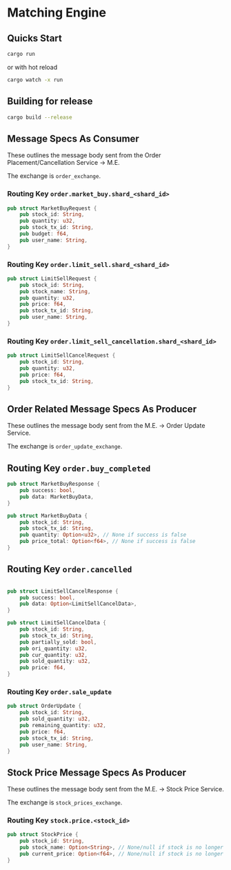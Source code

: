 # Matching Engine

## Quicks Start

```bash
cargo run
```

or with hot reload

```bash
cargo watch -x run
```

## Building for release

```bash
cargo build --release
```

## Message Specs As Consumer 
These outlines the message body sent from the Order Placement/Cancellation Service -> M.E. 

The exchange is `order_exchange`.

### Routing Key `order.market_buy.shard_<shard_id>`
```rs
pub struct MarketBuyRequest {
    pub stock_id: String,
    pub quantity: u32,
    pub stock_tx_id: String,
    pub budget: f64,
    pub user_name: String,
}
```

### Routing Key `order.limit_sell.shard_<shard_id>`
```rs
pub struct LimitSellRequest {
    pub stock_id: String,
    pub stock_name: String,
    pub quantity: u32,
    pub price: f64,
    pub stock_tx_id: String,
    pub user_name: String,
}
```


### Routing Key `order.limit_sell_cancellation.shard_<shard_id>`
```rs
pub struct LimitSellCancelRequest {
    pub stock_id: String,
    pub quantity: u32,
    pub price: f64,
    pub stock_tx_id: String,
}
```

## Order Related Message Specs As Producer
These outlines the message body sent from the M.E. -> Order Update Service.

The exchange is `order_update_exchange`.

## Routing Key `order.buy_completed`
```rs
pub struct MarketBuyResponse {
    pub success: bool,
    pub data: MarketBuyData,
}

pub struct MarketBuyData {
    pub stock_id: String,
    pub stock_tx_id: String,
    pub quantity: Option<u32>, // None if success is false
    pub price_total: Option<f64>, // None if success is false
}
```

## Routing Key `order.cancelled`
```rs

pub struct LimitSellCancelResponse {
    pub success: bool,
    pub data: Option<LimitSellCancelData>,
}

pub struct LimitSellCancelData {
    pub stock_id: String,
    pub stock_tx_id: String,
    pub partially_sold: bool,
    pub ori_quantity: u32,
    pub cur_quantity: u32,
    pub sold_quantity: u32,
    pub price: f64,
}
```

### Routing Key `order.sale_update`
```rs
pub struct OrderUpdate {
    pub stock_id: String,
    pub sold_quantity: u32,
    pub remaining_quantity: u32,
    pub price: f64,
    pub stock_tx_id: String,
    pub user_name: String,
}
```

## Stock Price Message Specs As Producer
These outlines the message body sent from the M.E. -> Stock Price Service.

The exchange is `stock_prices_exchange`.

### Routing Key `stock.price.<stock_id>`
```rs
pub struct StockPrice {
    pub stock_id: String,
    pub stock_name: Option<String>, // None/null if stock is no longer available
    pub current_price: Option<f64>, // None/null if stock is no longer available
}